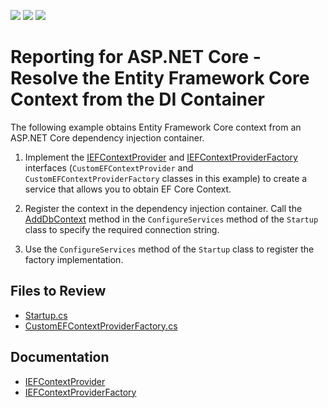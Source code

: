 <!-- default badges list -->
![](https://img.shields.io/endpoint?url=https://codecentral.devexpress.com/api/v1/VersionRange/648247158/2023.1)
[![](https://img.shields.io/badge/Open_in_DevExpress_Support_Center-FF7200?style=flat-square&logo=DevExpress&logoColor=white)](https://supportcenter.devexpress.com/ticket/details/T1169488)
[![](https://img.shields.io/badge/📖_How_to_use_DevExpress_Examples-e9f6fc?style=flat-square)](https://docs.devexpress.com/GeneralInformation/403183)
<!-- default badges end -->
# Reporting for ASP.NET Core - Resolve the Entity Framework Core Context from the DI Container

The following example obtains Entity Framework Core context from an ASP.NET Core dependency injection container.

1. Implement the [IEFContextProvider](https://docs.devexpress.com/CoreLibraries/DevExpress.Data.Entity.IEFContextProvider?v=23.1&p=netframework) and [IEFContextProviderFactory](https://docs.devexpress.com/CoreLibraries/DevExpress.DataAccess.Web.IEFContextProviderFactory?v=23.1&p=netframework) interfaces (`CustomEFContextProvider` and `CustomEFContextProviderFactory` classes in this example) to create a service that allows you to obtain EF Core Context.

2. Register the context in the dependency injection container. Call the [AddDbContext](https://learn.microsoft.com/en-us/dotnet/api/microsoft.extensions.dependencyinjection.entityframeworkservicecollectionextensions.adddbcontext?view=efcore-7.0) method in the `ConfigureServices` method of the `Startup` class to specify the required connection string. 

3. Use the `ConfigureServices` method of the `Startup` class to register the factory implementation.

## Files to Review

- [Startup.cs](./WebEFCoreApp/Startup.cs)
- [CustomEFContextProviderFactory.cs](./WebEFCoreApp/Services/CustomEFContextProviderFactory.cs)

## Documentation

- [IEFContextProvider](https://docs.devexpress.com/CoreLibraries/DevExpress.Data.Entity.IEFContextProvider?v=23.1&p=netframework)
- [IEFContextProviderFactory](https://docs.devexpress.com/CoreLibraries/DevExpress.DataAccess.Web.IEFContextProviderFactory?v=23.1&p=netframework)